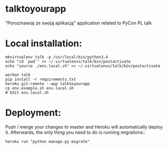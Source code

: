 # talktoyourapp
"Porozmawiaj ze swoją aplikacją" application related to PyCon PL talk


# Local installation:

    mkvirtualenv talk -p /usr/local/bin/python3.4
    echo "cd `pwd`" >> ~/.virtualenvs/talk/bin/postactivate
    echo "source ./env.local.sh" >> ~/.virtualenvs/talk/bin/postactivate

    workon talk
    pip install -r requirements.txt
    heroku git:remote --app talktoyourapp
    cp env.example.sh env.local.sh
    # Edit env.local.sh


# Deployment:

Push / merge your changes to master and Heroku will automatically deploy it. Afterwards, the only thing you need to do is running migrations::

    heroku run "python manage.py migrate"

